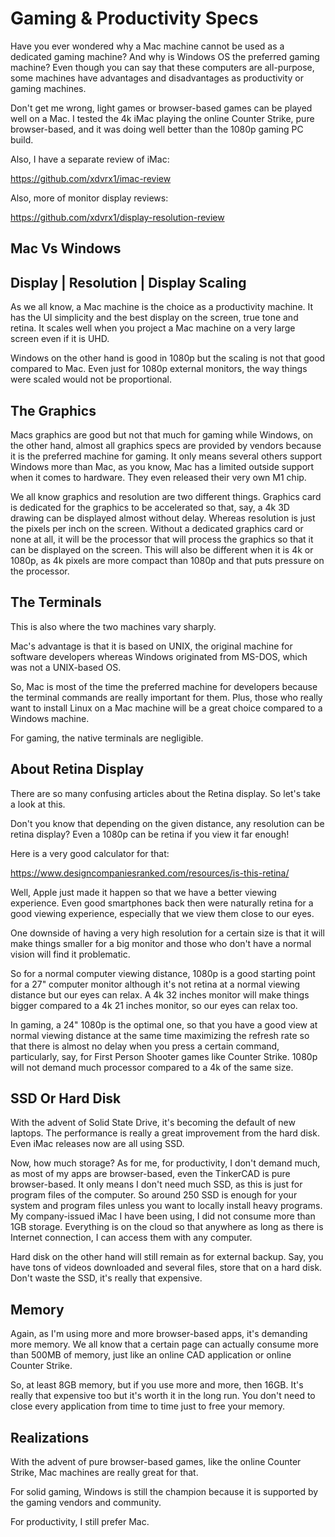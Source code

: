 # Gaming & Productivity Specs
Have you ever wondered why a 
Mac machine cannot be used
as a dedicated gaming machine? And
why is Windows OS the preferred gaming machine?
Even though you can say that these
computers are all-purpose, some
machines have advantages and
disadvantages as productivity
or gaming machines.

Don't get me wrong, light games
or browser-based games can be played
well on a Mac. I tested the 4k iMac playing
the online Counter Strike, pure
browser-based, and it was doing well
better than the 1080p gaming PC build.

Also, I have a separate review of iMac:

https://github.com/xdvrx1/imac-review

Also, more of monitor display reviews:

https://github.com/xdvrx1/display-resolution-review

## Mac Vs Windows 
## Display | Resolution | Display Scaling
As we all know, a Mac machine is the choice as
a productivity machine. It has the UI
simplicity and the best display on
the screen, true tone and retina.
It scales well when you project
a Mac machine on a very large screen
even if it is UHD.

Windows on the other hand is good
in 1080p but the scaling is not
that good compared to Mac.
Even just for 1080p external monitors,
the way things were scaled would
not be proportional. 

## The Graphics
Macs graphics are good
but not that much for gaming while
Windows, on the other hand, 
almost all graphics specs
are provided by vendors because
it is the preferred machine for gaming.
It only means several others support
Windows more than Mac, as you know, Mac
has a limited outside support when
it comes to hardware. They even released
their very own M1 chip.  

We all know graphics and resolution are two
different things. Graphics card is dedicated for
the graphics to be accelerated so
that, say, a 4k 3D drawing can be displayed
almost without delay. Whereas resolution
is just the pixels per inch on the screen.
Without a dedicated graphics card or none at all,
it will be the processor that will process
the graphics so that it can be displayed
on the screen. This will also be different
when it is 4k or 1080p, as 4k pixels 
are more compact than 1080p and that
puts pressure on the processor.

## The Terminals
This is also where the two machines vary
sharply.

Mac's advantage is that it is based on
UNIX, the original machine for software
developers whereas Windows originated
from MS-DOS, which was not a UNIX-based OS.

So, Mac is most of the time the preferred
machine for developers because
the terminal commands are really
important for them. Plus, those
who really want to install Linux
on a Mac machine will be a great
choice compared to a Windows machine.

For gaming, the native terminals are negligible.

## About Retina Display
There are so many confusing articles
about the Retina display. So let's take
a look at this.

Don't you know that depending 
on the given distance,
any resolution can be retina display?
Even a 1080p can be retina if
you view it far enough! 

Here is a very good calculator for that:

https://www.designcompaniesranked.com/resources/is-this-retina/

Well, Apple just made it happen
so that we have a better viewing experience.
Even good smartphones back then
were naturally retina for a good
viewing experience, especially that
we view them close to our eyes.

One downside of having a very high
resolution for a certain size is that
it will make things smaller for
a big monitor and
those who don't have a normal vision
will find it problematic.

So for a normal computer viewing
distance, 1080p is a good starting point
for a 27" computer monitor although
it's not retina at a normal viewing
distance but our eyes can relax.
A 4k 32 inches monitor will make things
bigger compared to a 4k 21 inches monitor,
so our eyes can relax too.

In gaming, a 24" 1080p is the optimal one,
so that you have a good view at normal
viewing distance at the same time maximizing
the refresh rate so that there is almost
no delay when you press a certain command,
particularly, say, for First Person Shooter games
like Counter Strike. 1080p will not demand
much processor compared to a 4k of the same size.

## SSD Or Hard Disk
With the advent of Solid State Drive,
it's becoming the default of new laptops.
The performance is really a great
improvement from the hard disk.
Even iMac releases now are all using
SSD.

Now, how much storage? As for me, for
productivity, I don't demand much, 
as most of my apps are browser-based,
even the TinkerCAD is pure browser-based.
It only means I don't need much SSD,
as this is just for program files 
of the computer. So around 250 SSD
is enough for your system and program
files unless you want to locally install
heavy programs. My company-issued iMac
I have been using, I did not consume
more than 1GB storage. Everything
is on the cloud so that
anywhere as long as there is
Internet connection, I can access
them with any computer.

Hard disk on the other hand will still 
remain as for external backup. Say,
you have tons of videos downloaded and 
several files, store that on a hard
disk. Don't waste the SSD, it's
really that expensive.

## Memory
Again, as I'm  using more and more
browser-based apps, it's demanding
more memory. We all know that a certain
page can actually consume more than
500MB of memory, just like an online
CAD application or online Counter Strike.

So, at least 8GB memory, but if you
use more and more, then 16GB. It's
really that expensive too but
it's worth it in the long run.
You don't need to close every application
from time to time just to free your memory.

## Realizations
With the advent of pure browser-based games,
like the online Counter Strike, Mac machines
are really great for that.

For solid gaming, Windows is still the champion
because it is supported by the gaming
vendors and community.

For productivity, I still prefer Mac.

